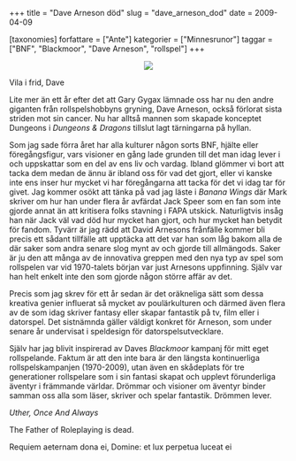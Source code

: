 +++
title = "Dave Arneson död"
slug = "dave_arneson_dod"
date = 2009-04-09

[taxonomies]
forfattare = ["Ante"]
kategorier = ["Minnesrunor"]
taggar = ["BNF", "Blackmoor", "Dave Arneson", "rollspel"]
+++

<p align="center"><img src="http://upload.wikimedia.org/wikipedia/commons/c/c8/Dave_Arneson.png"></p>

Vila i frid, Dave

Lite mer än ett år efter det att Gary Gygax lämnade oss har nu den andre giganten från rollspelshobbyns gryning, Dave Arneson, också förlorat sista striden mot sin cancer. Nu har alltså mannen som skapade konceptet Dungeons i <em>Dungeons &amp; Dragons</em> tillslut lagt tärningarna på hyllan.

Som jag sade förra året har alla kulturer någon sorts BNF, hjälte eller föregångsfigur, vars visioner en gång lade grunden till det man idag lever i och uppskattar som en del av ens liv och vardag. Ibland glömmer vi bort att tacka dem medan de ännu är ibland oss för vad det gjort, eller vi kanske inte ens inser hur mycket vi har föregångarna att tacka för det vi idag tar för givet. Jag kommer osökt att tänka på vad jag läste i <em>Banana Wings</em> där Mark skriver om hur han under flera år avfärdat Jack Speer som en fan som inte gjorde annat än att kritisera folks stavning i FAPA utskick. Naturligtvis insåg han när Jack väl vad död hur mycket han gjort, och hur mycket han betydit för fandom. Tyvärr är jag rädd att David Arnesons frånfälle kommer bli precis ett sådant tillfälle att upptäcka att det var han som låg bakom alla de där saker som andra senare slog mynt av och gjorde till allmängods. Saker är ju den att många av de innovativa greppen med den nya typ av spel som rollspelen var vid 1970-talets början var just Arnesons uppfinning. Själv var han helt enkelt inte den som gjorde någon större affär av det. 

Precis som jag skrev för ett år sedan är det oräkneliga sätt som dessa kreativa genier influerat så mycket av poulärkulturen och därmed även flera av de som idag skriver fantasy eller skapar fantastik på tv, film eller i datorspel. Det sistnämnda gäller väldigt konkret för Arneson, som under senare år undervisat i speldesign för datorspelsutvecklare. 

Själv har jag blivit inspirerad av Daves <em>Blackmoor</em> kampanj för mitt eget rollspelande. Faktum är att den inte bara är den längsta kontinuerliga rollspelskampanjen (1970-2009), utan även en skådeplats för tre generationer rollspelare som i sin fantasi skapat och upplevt förunderliga äventyr i främmande världar. Drömmar och visioner om äventyr binder samman oss alla som läser, skriver och spelar fantastik. Drömmen lever.

<em>Uther, Once And Always</em>

The Father of Roleplaying is dead.

Requiem aeternam dona ei, 
Domine: et lux perpetua luceat ei
